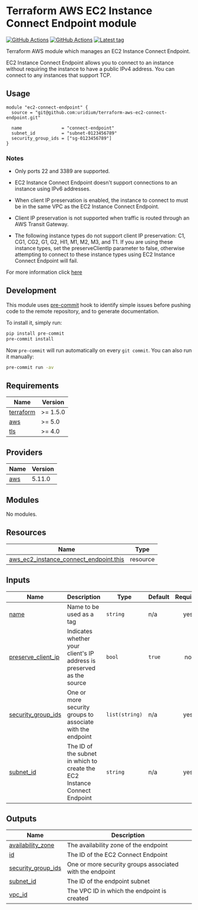 # Terraform AWS EC2 Instance Connect Endpoint module

[![GitHub Actions](https://github.com/uridium/terraform-aws-ec2-connect-endpoint/workflows/Lint/badge.svg)](https://github.com/uridium/terraform-aws-ec2-connect-endpoint/actions/workflows/lint.yml)
[![GitHub Actions](https://github.com/uridium/terraform-aws-ec2-connect-endpoint/workflows/Release/badge.svg)](https://github.com/uridium/terraform-aws-ec2-connect-endpoint/actions/workflows/release.yml)
[![Latest tag](https://img.shields.io/github/v/tag/uridium/terraform-aws-ec2-connect-endpoint)](https://registry.terraform.io/modules/uridium/ec2-connect-endpoint/aws)

Terraform AWS module which manages an EC2 Instance Connect Endpoint.

EC2 Instance Connect Endpoint allows you to connect to an instance without requiring the instance to have a public IPv4 address. You can connect to any instances that support TCP.

## Usage

```hcl
module "ec2-connect-endpoint" {
  source = "git@github.com:uridium/terraform-aws-ec2-connect-endpoint.git"

  name               = "connect-endpoint"
  subnet_id          = "subnet-0123456789"
  security_group_ids = ["sg-0123456789"]
}
```

### Notes

* Only ports 22 and 3389 are supported.

* EC2 Instance Connect Endpoint doesn't support connections to an instance using IPv6 addresses.

* When client IP preservation is enabled, the instance to connect to must be in the same VPC as the EC2 Instance Connect Endpoint.

* Client IP preservation is not supported when traffic is routed through an AWS Transit Gateway.

* The following instance types do not support client IP preservation: C1, CG1, CG2, G1, G2, HI1, M1, M2, M3, and T1. If you are using these instance types, set the preserveClientIp parameter to false, otherwise attempting to connect to these instance types using EC2 Instance Connect Endpoint will fail.

For more information click [here](https://docs.aws.amazon.com/AWSEC2/latest/UserGuide/connect-linux-inst-eic-Endpoint.html)

## Development

This module uses [pre-commit](https://pre-commit.com/) hook to identify simple issues before pushing code to the remote repository, and to generate documentation.

To install it, simply run:

```bash
pip install pre-commit
pre-commit install
```

Now `pre-commit` will run automatically on every `git commit`. You can also run it manually:

```bash
pre-commit run -av
```

<!-- BEGINNING OF PRE-COMMIT-TERRAFORM DOCS HOOK -->
## Requirements

| Name | Version |
|------|---------|
| <a name="requirement_terraform"></a> [terraform](#requirement\_terraform) | >= 1.5.0 |
| <a name="requirement_aws"></a> [aws](#requirement\_aws) | >= 5.0 |
| <a name="requirement_tls"></a> [tls](#requirement\_tls) | >= 4.0 |

## Providers

| Name | Version |
|------|---------|
| <a name="provider_aws"></a> [aws](#provider\_aws) | 5.11.0 |

## Modules

No modules.

## Resources

| Name | Type |
|------|------|
| [aws_ec2_instance_connect_endpoint.this](https://registry.terraform.io/providers/hashicorp/aws/latest/docs/resources/ec2_instance_connect_endpoint) | resource |

## Inputs

| Name | Description | Type | Default | Required |
|------|-------------|------|---------|:--------:|
| <a name="input_name"></a> [name](#input\_name) | Name to be used as a tag | `string` | n/a | yes |
| <a name="input_preserve_client_ip"></a> [preserve\_client\_ip](#input\_preserve\_client\_ip) | Indicates whether your client's IP address is preserved as the source | `bool` | `true` | no |
| <a name="input_security_group_ids"></a> [security\_group\_ids](#input\_security\_group\_ids) | One or more security groups to associate with the endpoint | `list(string)` | n/a | yes |
| <a name="input_subnet_id"></a> [subnet\_id](#input\_subnet\_id) | The ID of the subnet in which to create the EC2 Instance Connect Endpoint | `string` | n/a | yes |

## Outputs

| Name | Description |
|------|-------------|
| <a name="output_availability_zone"></a> [availability\_zone](#output\_availability\_zone) | The availability zone of the endpoint |
| <a name="output_id"></a> [id](#output\_id) | The ID of the EC2 Connect Endpoint |
| <a name="output_security_group_ids"></a> [security\_group\_ids](#output\_security\_group\_ids) | One or more security groups associated with the endpoint |
| <a name="output_subnet_id"></a> [subnet\_id](#output\_subnet\_id) | The ID of the endpoint subnet |
| <a name="output_vpc_id"></a> [vpc\_id](#output\_vpc\_id) | The VPC ID in which the endpoint is created |
<!-- END OF PRE-COMMIT-TERRAFORM DOCS HOOK -->
